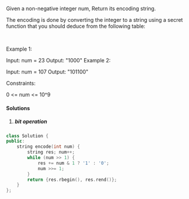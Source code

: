 Given a non-negative integer num, Return its encoding string.

The encoding is done by converting the integer to a string using a secret function that you should deduce from the following table:



 

Example 1:

Input: num = 23
Output: "1000"
Example 2:

Input: num = 107
Output: "101100"
 

Constraints:

0 <= num <= 10^9

#### Solutions

1. ##### bit operation

```cpp
class Solution {
public:
    string encode(int num) {
        string res; num++;
        while (num >> 1) {
            res += num & 1 ? '1' : '0';
            num >>= 1;
        }
        return {res.rbegin(), res.rend()};
    }
};
```